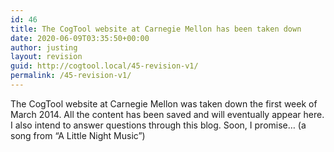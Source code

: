 ```yaml
---
id: 46
title: The CogTool website at Carnegie Mellon has been taken down
date: 2020-06-09T03:35:50+00:00
author: justing
layout: revision
guid: http://cogtool.local/45-revision-v1/
permalink: /45-revision-v1/
---
```

The CogTool website at Carnegie Mellon was taken down the first week of March 2014. All the content has been saved and will eventually appear here. I also intend to answer questions through this blog. Soon, I promise… (a song from “A Little Night Music”)